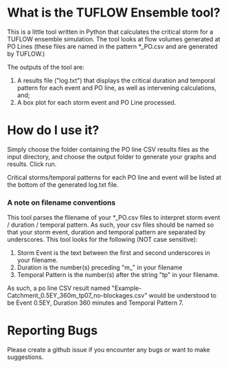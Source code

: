 # What is the TUFLOW Ensemble tool?

This is a little tool written in Python that calculates the critical storm for a TUFLOW ensemble simulation. The tool looks at flow volumes generated at PO Lines (these files are named in the pattern \*_PO.csv and are generated by TUFLOW.) 

The outputs of the tool are:

1. A results file ("log.txt") that displays the critical duration and temporal pattern for each event and PO line, as well as intervening calculations, and;
3. A box plot for each storm event and PO Line processed.


# How do I use it?

Simply choose the folder containing the PO line CSV results files as the input directory, and choose the output folder to generate your graphs and results. Click run.

Critical storms/temporal patterns for each PO line and event will be listed at the bottom of the generated log.txt file.

### A note on filename conventions

This tool parses the filename of your \*_PO.csv files to interpret storm event / duration / temporal pattern. As such, your csv files should be named so that your storm event, duration and temporal pattern are separated by underscores. This tool looks for the following (NOT case sensitive):

1. Storm Event is the text between the first and second underscores in your filename.
2. Duration is the number(s) preceding "m_" in your filename
3. Temporal Pattern is the number(s) after the string "tp" in your filename.

As such, a po line CSV result named "Example-Catchment_0.5EY_360m_tp07_no-blockages.csv" would be understood to be Event 0.5EY, Duration 360 minutes and Temporal Pattern 7.

# Reporting Bugs

Please create a github issue if you encounter any bugs or want to make suggestions.
